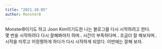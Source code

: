 ```yaml
---
title: "2021.10.05"
author: MonsterB
---
```


MonsterB이기도 하고 Joon Kim이기도한 나는 블로그를 다시 시작하려고 한다.  
몇 번을 시작하려다 다시 잘해봐야지 하며.. 시간이 부족하다며.. 조금더 잘 해보자며..  
시작을 미루고 어정쩡하게 하다가 다시 시작하게 되었다. 이번에는 잘해 보자.  


